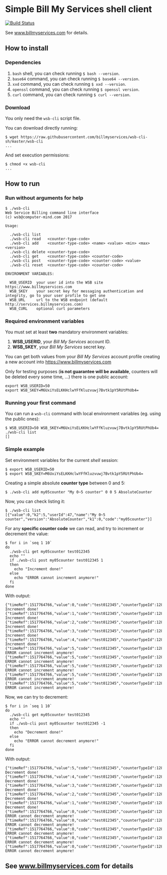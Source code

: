 # Simple Bill My Services shell client

[![Build Status](https://travis-ci.org/billmyservices/wsb-cli-sh.svg?branch=master)](https://travis-ci.org/billmyservices/wsb-cli-sh)

See <a href="https://www.billmyservices.com">www.billmyservices.com</a> for details.

## How to install

### Dependencies

1. `bash` shell, you can check running `$ bash --version`.
1. `base64` command, you can check running `$ base64 --version`.
1. `xxd` command, you can check running `$ xxd --version`.
1. `openssl` command, you can check running `$ openssl version`.
1. `curl` command, you can check running `$ curl --version`.

### Download

You only need the `wsb-cli` script file.

You can download directly running:

```
$ wget https://raw.githubusercontent.com/billmyservices/wsb-cli-sh/master/wsb-cli
...
```

And set execution permissions:

```
$ chmod +x wsb-cli
...
```

## How to run

### Run without arguments for help

```
$ ./wsb-cli
Web Service Billing command line interface
(c) wsb@computer-mind.com 2017

Usage:

  ./wsb-cli list
  ./wsb-cli read   <counter-type-code>
  ./wsb-cli add    <counter-type-code> <name> <value> <min> <max> <version>
  ./wsb-cli delete <counter-type-code>
  ./wsb-cli get    <counter-type-code> <counter-code>
  ./wsb-cli post   <counter-type-code> <counter-code> <value>
  ./wsb-cli reset  <counter-type-code> <counter-code>

ENVIRONMENT VARIABLES:

  WSB_USERID  your user id into the WSB site https://www.billmyservices.com
  WSB_SKEY    your secret key for messaging authentication and integrity, go to your user profile to get one
  WSB_URL     url to the WSB endpoint (default http://services.billmyservices.com)
  WSB_CURL    optional curl parameters
```

### Required environment variables

You must set at least **two** mandatory environment variables:

1. **WSB_USERID**, your *Bill My Services* account ID.
1. **WSB_SKEY**, your *Bill My Services* secret key.

You can get both values from your *Bill My Services* account profile creating a new account into https://www.billmyservices.com

Only for testing purposes (**is not guarantee will be available**, counters will be deleted every some time, ...) there is one public account:

```
export WSB_USERID=50
export WSB_SKEY=M6UxiYsELKKHclwYFfKluzvuwj7Bvtk1pY5RUtPhUb4=
```

### Running your first command

You can run a `wsb-cli` command with local environment variables (eg. using the public ones):

```
$ WSB_USERID=50 WSB_SKEY=M6UxiYsELKKHclwYFfKluzvuwj7Bvtk1pY5RUtPhUb4= ./wsb-cli list
[]
```

### Simple example

Set environment variables for the current *shell* session:

```
$ export WSB_USERID=50
$ export WSB_SKEY=M6UxiYsELKKHclwYFfKluzvuwj7Bvtk1pY5RUtPhUb4=
```

Creating a simple absolute **counter type** between 0 and 5:

```
$ ./wsb-cli add my05counter "My 0~5 counter" 0 0 5 AbsoluteCounter
```

Now, you can check listing it:

```
$ ./wsb-cli list
[{"value":0,"k2":5,"userId":47,"name":"My 0~5 counter","version":"AbsoluteCounter","k1":0,"code":"my05counter"}]
```

For any **specific counter code** we can read, and try to increment or decrement the value:
```
$ for i in `seq 1 10`
do
  ./wsb-cli get my05counter test012345
  echo ""
  if ./wsb-cli post my05counter test012345 1
  then
    echo "Increment done!"
  else
    echo "ERROR cannot increment anymore!"
  fi
done
```

With output:
```
{"timeRef":1517764766,"value":0,"code":"test012345","counterTypeId":12888}
Increment done!
{"timeRef":1517764766,"value":1,"code":"test012345","counterTypeId":12888}
Increment done!
{"timeRef":1517764766,"value":2,"code":"test012345","counterTypeId":12888}
Increment done!
{"timeRef":1517764766,"value":3,"code":"test012345","counterTypeId":12888}
Increment done!
{"timeRef":1517764766,"value":4,"code":"test012345","counterTypeId":12888}
Increment done!
{"timeRef":1517764766,"value":5,"code":"test012345","counterTypeId":12888}
ERROR cannot increment anymore!
{"timeRef":1517764766,"value":5,"code":"test012345","counterTypeId":12888}
ERROR cannot increment anymore!
{"timeRef":1517764766,"value":5,"code":"test012345","counterTypeId":12888}
ERROR cannot increment anymore!
{"timeRef":1517764766,"value":5,"code":"test012345","counterTypeId":12888}
ERROR cannot increment anymore!
{"timeRef":1517764766,"value":5,"code":"test012345","counterTypeId":12888}
ERROR cannot increment anymore!
```

Now, we can try to decrement:
```
$ for i in `seq 1 10`
do
  ./wsb-cli get my05counter test012345
  echo ""
  if ./wsb-cli post my05counter test012345 -1
  then
    echo "Decrement done!"
  else
    echo "ERROR cannot decrement anymore!"
  fi
done
```

With output:
```
{"timeRef":1517764766,"value":5,"code":"test012345","counterTypeId":12888}
Decrement done!
{"timeRef":1517764766,"value":4,"code":"test012345","counterTypeId":12888}
Decrement done!
{"timeRef":1517764766,"value":3,"code":"test012345","counterTypeId":12888}
Decrement done!
{"timeRef":1517764766,"value":2,"code":"test012345","counterTypeId":12888}
Decrement done!
{"timeRef":1517764766,"value":1,"code":"test012345","counterTypeId":12888}
Decrement done!
{"timeRef":1517764766,"value":0,"code":"test012345","counterTypeId":12888}
ERROR cannot decrement anymore!
{"timeRef":1517764766,"value":0,"code":"test012345","counterTypeId":12888}
ERROR cannot decrement anymore!
{"timeRef":1517764766,"value":0,"code":"test012345","counterTypeId":12888}
ERROR cannot decrement anymore!
{"timeRef":1517764766,"value":0,"code":"test012345","counterTypeId":12888}
ERROR cannot decrement anymore!
{"timeRef":1517764766,"value":0,"code":"test012345","counterTypeId":12888}
ERROR cannot decrement anymore!
```

## See <a href="https://www.billmyservices.com">www.billmyservices.com</a> for details

